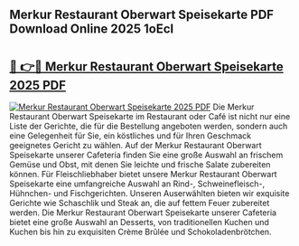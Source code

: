## Merkur Restaurant Oberwart Speisekarte PDF Download Online 2025 1oEcl

# <h2><a href="http://gc98wk.nevu.top/?p=Merkur+Restaurant+Oberwart+Speisekarte">🔗 👉🔴 Merkur Restaurant Oberwart Speisekarte 2025 PDF</a></h2>

[![Merkur Restaurant Oberwart Speisekarte 2025 PDF](https://i.imgur.com/dBaPXMq.png)](http://gc98wk.nevu.top/?p=Merkur+Restaurant+Oberwart+Speisekarte)
Die Merkur Restaurant Oberwart Speisekarte im Restaurant oder Café ist nicht nur eine Liste der Gerichte, die für die Bestellung angeboten werden, sondern auch eine Gelegenheit für Sie, ein köstliches und für Ihren Geschmack geeignetes Gericht zu wählen. Auf der Merkur Restaurant Oberwart Speisekarte unserer Cafeteria finden Sie eine große Auswahl an frischem Gemüse und Obst, mit denen Sie leichte und frische Salate zubereiten können. Für Fleischliebhaber bietet unsere Merkur Restaurant Oberwart Speisekarte eine umfangreiche Auswahl an Rind-, Schweinefleisch-, Hühnchen- und Fischgerichten. Unseren Auserwählten bieten wir exquisite Gerichte wie Schaschlik und Steak an, die auf fettem Feuer zubereitet werden. Die Merkur Restaurant Oberwart Speisekarte unserer Cafeteria bietet eine große Auswahl an Desserts, von traditionellen Kuchen und Kuchen bis hin zu exquisiten Crème Brûlée und Schokoladenbrötchen.

